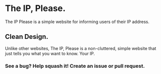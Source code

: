 # The IP, Please.
The IP Please is a simple website for informing users of their IP address.

## Clean Design.
Unlike other websites, The IP, Please is a non-cluttered, simple website that just tells you what you want to know. Your IP.

### See a bug? Help squash it! Create an issue or pull request.
